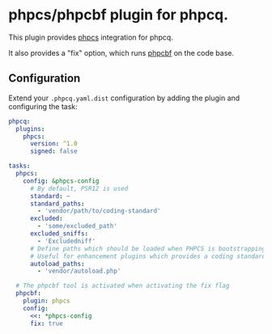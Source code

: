 # phpcs/phpcbf plugin for phpcq.

This plugin provides [phpcs](https://github.com/PHPCSStandards/PHP_CodeSniffer/) integration for phpcq.

It also provides a "fix" option, which runs [phpcbf](https://github.com/PHPCSStandards/PHP_CodeSniffer/) on the code base.

## Configuration


Extend your `.phpcq.yaml.dist` configuration by adding the plugin and configuring the task:

```yaml
phpcq:
  plugins:
    phpcs:
      version: ^1.0
      signed: false

tasks:
  phpcs:
    config: &phpcs-config
      # By default, PSR12 is used
      standard: ~
      standard_paths:
        - 'vendor/path/to/coding-standard'
      excluded:
        - 'some/excluded_path'
      excluded_sniffs:
        - 'Excludedniff'
      # Define paths which should be loaded when PHPCS is bootstrapping.
      # Useful for enhancement plugins which provides a coding standard
      autoload_paths:
        - 'vendor/autoload.php'

  # The phpcbf tool is activated when activating the fix flag
  phpcbf:
    plugin: phpcs
    config:
      <<: *phpcs-config
      fix: true
```
